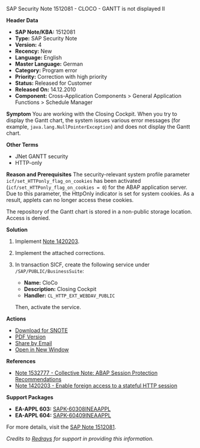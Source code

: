 SAP Security Note 1512081 - CLOCO - GANTT is not displayed II

**Header Data**
- **SAP Note/KBA:** 1512081
- **Type:** SAP Security Note
- **Version:** 4
- **Recency:** New
- **Language:** English
- **Master Language:** German
- **Category:** Program error
- **Priority:** Correction with high priority
- **Status:** Released for Customer
- **Released On:** 14.12.2010
- **Component:** Cross-Application Components > General Application Functions > Schedule Manager

**Symptom**
You are working with the Closing Cockpit. When you try to display the Gantt chart, the system issues various error messages (for example, `java.lang.NullPointerException`) and does not display the Gantt chart.

**Other Terms**
- JNet GANTT security
- HTTP-only

**Reason and Prerequisites**
The security-relevant system profile parameter `icf/set_HTTPonly_flag_on_cookies` has been activated (`icf/set_HTTPonly_flag_on_cookies = 0`) for the ABAP application server. Due to this parameter, the HttpOnly indicator is set for system cookies. As a result, applets can no longer access these cookies.

The repository of the Gantt chart is stored in a non-public storage location. Access is denied.

**Solution**
1. Implement [Note 1420203](https://me.sap.com/notes/1420203).
2. Implement the attached corrections.
3. In transaction SICF, create the following service under `/SAP/PUBLIC/BusinessSuite`:
   - **Name:** CloCo
   - **Description:** Closing Cockpit
   - **Handler:** `CL_HTTP_EXT_WEBDAV_PUBLIC`
   
   Then, activate the service.

**Actions**
- [Download for SNOTE](https://notesdownloads.sap.com/note/0040000008960902017)
- [PDF Version](https://me.sap.com/sap/support/sfm/notes/print/0001512081?language=en-US&token=23C9C316EDD17E5069C034E4E98D625A)
- [Share by Email](#)
- [Open in New Window](#)

**References**
- [Note 1532777 - Collective Note: ABAP Session Protection Recommendations](https://me.sap.com/notes/1532777)
- [Note 1420203 - Enable foreign access to a stateful HTTP session](https://me.sap.com/notes/1420203)

**Support Packages**
- **EA-APPL 603:** [SAPK-60308INEAAPPL](https://me.sap.com/supportpackage/SAPK-60308INEAAPPL)
- **EA-APPL 604:** [SAPK-60409INEAAPPL](https://me.sap.com/supportpackage/SAPK-60409INEAAPPL)

For more details, visit the [SAP Note 1512081](https://me.sap.com/notes/0001512081).

*Credits to [Redrays](https://redrays.io) for support in providing this information.*